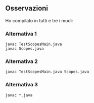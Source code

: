 ## Osservazioni

Ho compilato in tutti e tre i modi:

### Alternativa 1 

```
javac TestScopesMain.java
javac Scopes.java
```

### Alternativa 2

```
javac TestScopesMain.java Scopes.java
```
### Alternativa 3

```
javac *.java
```
